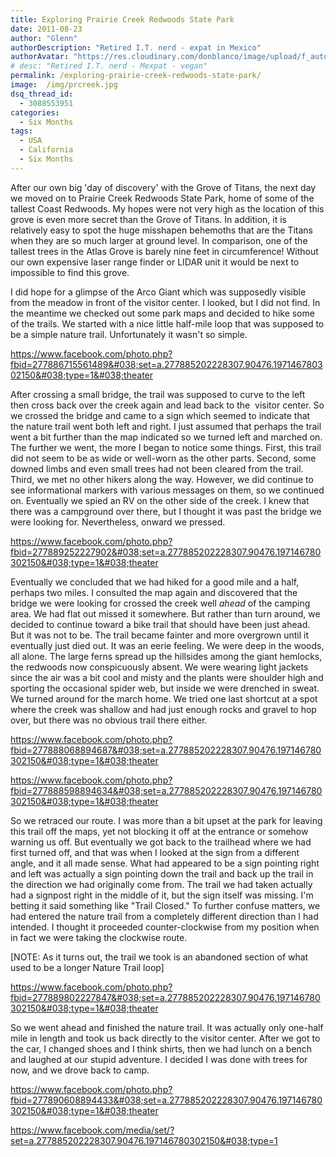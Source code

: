 ```yaml
---
title: Exploring Prairie Creek Redwoods State Park
date: 2011-08-23
author: "Glenn"
authorDescription: "Retired I.T. nerd - expat in Mexico"
authorAvatar: "https://res.cloudinary.com/donblanco/image/upload/f_auto,q_auto/Vagabondians/avatar-small.png"
# desc: "Retired I.T. nerd - Mexpat - vegan"
permalink: /exploring-prairie-creek-redwoods-state-park/
image:  /img/prcreek.jpg
dsq_thread_id:
  - 3088553951
categories:
  - Six Months
tags:
  - USA
  - California
  - Six Months
---
```

After our own big 'day of discovery' with the Grove of Titans, the next day we moved on to Prairie Creek Redwoods State Park, home of some of the tallest Coast Redwoods. My hopes were not very high as the location of this grove is even more secret than the Grove of Titans. In addition, it is relatively easy to spot the huge misshapen behemoths that are the Titans when they are so much larger at ground level. In comparison, one of the tallest trees in the Atlas Grove is barely nine feet in circumference! Without our own expensive laser range finder or LIDAR unit it would be next to impossible to find this grove.

I did hope for a glimpse of the Arco Giant which was supposedly visible from the meadow in front of the visitor center. I looked, but I did not find. In the meantime we checked out some park maps and decided to hike some of the trails. We started with a nice little half-mile loop that was supposed to be a simple nature trail. Unfortunately it wasn't so simple.

https://www.facebook.com/photo.php?fbid=277886715561489&#038;set=a.277885202228307.90476.197146780302150&#038;type=1&#038;theater

After crossing a small bridge, the trail was supposed to curve to the left then cross back over the creek again and lead back to the  visitor center. So we crossed the bridge and came to a sign which seemed to indicate that the nature trail went both left and right. I just assumed that perhaps the trail went a bit further than the map indicated so we turned left and marched on. The further we went, the more I began to notice some things. First, this trail did not seem to be as wide or well-worn as the other parts. Second, some downed limbs and even small trees had not been cleared from the trail. Third, we met no other hikers along the way. However, we did continue to see informational markers with various messages on them, so we continued on. Eventually we spied an RV on the other side of the creek. I knew that there was a campground over there, but I thought it was past the bridge we were looking for. Nevertheless, onward we pressed.

https://www.facebook.com/photo.php?fbid=277889252227902&#038;set=a.277885202228307.90476.197146780302150&#038;type=1&#038;theater

Eventually we concluded that we had hiked for a good mile and a half, perhaps two miles. I consulted the map again and discovered that the bridge we were looking for crossed the creek well *ahead* of the camping area. We had flat out missed it somewhere. But rather than turn around, we decided to continue toward a bike trail that should have been just ahead. But it was not to be. The trail became fainter and more overgrown until it eventually just died out. It was an eerie feeling. We were deep in the woods, all alone. The large ferns spread up the hillsides among the giant hemlocks, the redwoods now conspicuously absent. We were wearing light jackets since the air was a bit cool and misty and the plants were shoulder high and sporting the occasional spider web, but inside we were drenched in sweat. We turned around for the march home. We tried one last shortcut at a spot where the creek was shallow and had just enough rocks and gravel to hop over, but there was no obvious trail there either.

https://www.facebook.com/photo.php?fbid=277888068894687&#038;set=a.277885202228307.90476.197146780302150&#038;type=1&#038;theater

https://www.facebook.com/photo.php?fbid=277888598894634&#038;set=a.277885202228307.90476.197146780302150&#038;type=1&#038;theater

So we retraced our route. I was more than a bit upset at the park for leaving this trail off the maps, yet not blocking it off at the entrance or somehow warning us off. But eventually we got back to the trailhead where we had first turned off, and that was when I looked at the sign from a different angle, and it all made sense. What had appeared to be a sign pointing right and left was actually a sign pointing down the trail and back up the trail in the direction we had originally come from. The trail we had taken actually had a signpost right in the middle of it, but the sign itself was missing. I'm betting it said something like "Trail Closed." To further confuse matters, we had entered the nature trail from a completely different direction than I had intended. I thought it proceeded counter-clockwise from my position when in fact we were taking the clockwise route.

[NOTE: As it turns out, the trail we took is an abandoned section of what used to be a longer Nature Trail loop]

https://www.facebook.com/photo.php?fbid=277889802227847&#038;set=a.277885202228307.90476.197146780302150&#038;type=1&#038;theater

So we went ahead and finished the nature trail. It was actually only one-half mile in length and took us back directly to the visitor center. After we got to the car, I changed shoes and I think shirts, then we had lunch on a bench and laughed at our stupid adventure. I decided I was done with trees for now, and we drove back to camp.

https://www.facebook.com/photo.php?fbid=277890608894433&#038;set=a.277885202228307.90476.197146780302150&#038;type=1&#038;theater

https://www.facebook.com/media/set/?set=a.277885202228307.90476.197146780302150&#038;type=1